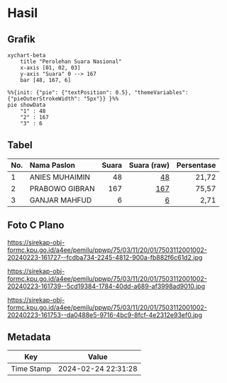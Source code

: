 # Hasil

## Grafik

```mermaid
xychart-beta
    title "Perolehan Suara Nasional"
    x-axis [01, 02, 03]
    y-axis "Suara" 0 --> 167
    bar [48, 167, 6]
```

```mermaid
%%{init: {"pie": {"textPosition": 0.5}, "themeVariables": {"pieOuterStrokeWidth": "5px"}} }%%
pie showData
    "1" : 48
    "2" : 167
    "3" : 6
```

## Tabel

| No. | Nama Paslon    | Suara | Suara (raw) | Persentase |
|:--- |:-------------- | -----:| -----------:| ----------:|
| 1   | ANIES MUHAIMIN | 48    | [48][p-1]   | 21,72      |
| 2   | PRABOWO GIBRAN | 167   | [167][p-2]  | 75,57      |
| 3   | GANJAR MAHFUD  | 6     | [6][p-3]    | 2,71       |


[p-1]: https://github.com/gigit-pemilu/pemilu-2024/blob/main/pilpres/hitung-suara/sub/75-gorontalo/sub/03-bone-bolango/sub/11-suwawa-timur/sub/2001-tulabolo/sub/002-tps/sub/paslon-1.txt
[p-2]: https://github.com/gigit-pemilu/pemilu-2024/blob/main/pilpres/hitung-suara/sub/75-gorontalo/sub/03-bone-bolango/sub/11-suwawa-timur/sub/2001-tulabolo/sub/002-tps/sub/paslon-2.txt
[p-3]: https://github.com/gigit-pemilu/pemilu-2024/blob/main/pilpres/hitung-suara/sub/75-gorontalo/sub/03-bone-bolango/sub/11-suwawa-timur/sub/2001-tulabolo/sub/002-tps/sub/paslon-3.txt

## Foto C Plano

https://sirekap-obj-formc.kpu.go.id/a4ee/pemilu/ppwp/75/03/11/20/01/7503112001002-20240223-161727--fcdba734-2245-4812-900a-fb882f6c61d2.jpg

https://sirekap-obj-formc.kpu.go.id/a4ee/pemilu/ppwp/75/03/11/20/01/7503112001002-20240223-161739--5cd19384-1784-40dd-a689-af3998ad9010.jpg

https://sirekap-obj-formc.kpu.go.id/a4ee/pemilu/ppwp/75/03/11/20/01/7503112001002-20240223-161753--da0488e5-9716-4bc9-8fcf-4e2312e93ef0.jpg


## Metadata

| Key        | Value               |
| ---------- | ------------------- |
| Time Stamp | 2024-02-24 22:31:28 |



